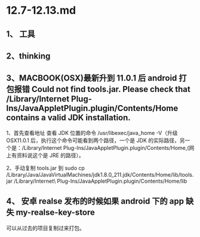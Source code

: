 <!--
 * @文件描述:
 * @公司: thundersdata
 * @作者: 于效仟
 * @Date: 2020-12-07 11:43:45
 * @LastEditors: 于效仟
 * @LastEditTime: 2020-12-07 19:46:14
-->

# 12.7-12.13.md

## 1、 工具

## 2、thinking

## 3、MACBOOK(OSX)最新升到 11.0.1 后 android 打包报错 Could not find tools.jar. Please check that /Library/Internet Plug-Ins/JavaAppletPlugin.plugin/Contents/Home contains a valid JDK installation.

1、首先查看地址
查看 JDK 位置的命令 /usr/libexec/java_home -V（升级 OSX11.0.1 后，执行这个命令可能看到两个路径，一个是 JDK 的实际路径，另一个是：/Library/Internet Plug-Ins/JavaAppletPlugin.plugin/Contents/Home,(网上有资料说这个是 JRE 的路径）。

2、手动复制 tools.jar 到
sudo cp /Library/Java/JavaVirtualMachines/jdk1.8.0_211.jdk/Contents/Home/lib/tools.jar /Library/Internet\ Plug-Ins/JavaAppletPlugin.plugin/Contents/Home/lib

## 4、 安卓 realse 发布的时候如果 android 下的 app 缺失 my-realse-key-store

可以从过去的项目复制过来打包。
